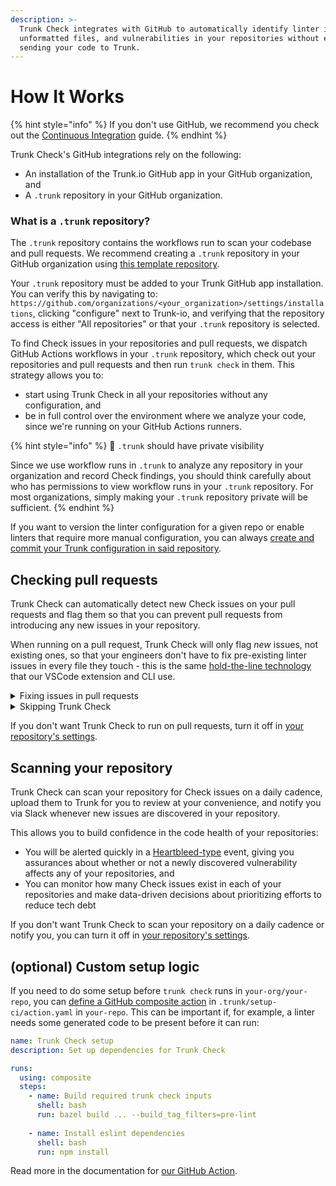 ```yaml
---
description: >-
  Trunk Check integrates with GitHub to automatically identify linter issues,
  unformatted files, and vulnerabilities in your repositories without ever
  sending your code to Trunk.
---
```


# How It Works

{% hint style="info" %}
If you don't use GitHub, we recommend you check out the [Continuous Integration](../continuous-integration/) guide.
{% endhint %}

Trunk Check's GitHub integrations rely on the following:

* An installation of the Trunk.io GitHub app in your GitHub organization, and
* A `.trunk` repository in your GitHub organization.

### What is a `.trunk` repository?

The `.trunk` repository contains the workflows run to scan your codebase and pull requests. We recommend creating a `.trunk` repository in your GitHub organization using [this template repository](https://github.com/trunk-io/.trunk-template).

Your `.trunk` repository must be added to your Trunk GitHub app installation. You can verify this by navigating to: `https://github.com/organizations/<your_organization>/settings/installations`, clicking "configure" next to Trunk-io, and verifying that the repository access is either "All repositories" or that your `.trunk` repository is selected.

To find Check issues in your repositories and pull requests, we dispatch GitHub Actions workflows in your `.trunk` repository, which check out your repositories and pull requests and then run `trunk check` in them. This strategy allows you to:

* start using Trunk Check in all your repositories without any configuration, and
* be in full control over the environment where we analyze your code, since we're running on your GitHub Actions runners.

{% hint style="info" %}
🚧 `.trunk` should have private visibility

Since we use workflow runs in `.trunk` to analyze any repository in your organization and record Check findings, you should think carefully about who has permissions to view workflow runs in your `.trunk` repository. For most organizations, simply making your `.trunk` repository private will be sufficient.
{% endhint %}

If you want to version the linter configuration for a given repo or enable linters that require more manual configuration, you can always [create and commit your Trunk configuration in said repository](../../configuration/sharing-linters.md).

## Checking pull requests

Trunk Check can automatically detect new Check issues on your pull requests and flag them so that you can prevent pull requests from introducing any new issues in your repository.

When running on a pull request, Trunk Check will only flag _new_ issues, not existing ones, so that your engineers don't have to fix pre-existing linter issues in every file they touch - this is the same [hold-the-line technology](../../configuration/hold-the-line.md) that our VSCode extension and CLI use.

<details>

<summary>Fixing issues in pull requests</summary>

To confirm that you've fixed issues identified by Trunk Check before pushing your pull request, just run `trunk check`.

If Trunk continues to identify new Check issues on your PR, first try merging the latest changes from your base branch. When Trunk runs on a PR, it runs on a commit that merges your PR into its base branch, just like GitHub workflows.

If this continues to fail, then run `git checkout refs/pull/<PR number>/merge && trunk check`. This is a reference to the merge commit GitHub creates.

</details>

<details>

<summary>Skipping Trunk Check</summary>

You can include `/trunk skip-check` in the body of a PR description (i.e. the first comment on a given PR) to mark Trunk Check as "skipped". Trunk Check will still run on your PR and report issues, but this will allow the PR to pass a GitHub required status check on `Trunk Check`.

This can be helpful if Check is flagging known issues in a given PR which you don't want to [ignore](../../configuration/ignoring-issues.md), which if you're doing a large refactor, can come in very handy.

</details>

If you don't want Trunk Check to run on pull requests, turn it off in [your repository's settings](https://app.trunk.io/login?intent=check).

## Scanning your repository

Trunk Check can scan your repository for Check issues on a daily cadence, upload them to Trunk for you to review at your convenience, and notify you via Slack whenever new issues are discovered in your repository.

This allows you to build confidence in the code health of your repositories:

* You will be alerted quickly in a [Heartbleed-type](https://heartbleed.com/) event, giving you assurances about whether or not a newly discovered vulnerability affects any of your repositories, and
* You can monitor how many Check issues exist in each of your repositories and make data-driven decisions about prioritizing efforts to reduce tech debt

If you don't want Trunk Check to scan your repository on a daily cadence or notify you, you can turn it off in [your repository's settings](https://app.trunk.io/login?intent=check).

## (optional) Custom setup logic

If you need to do some setup before `trunk check` runs in `your-org/your-repo`, you can [define a GitHub composite action](https://docs.github.com/en/actions/creating-actions/creating-a-composite-action) in `.trunk/setup-ci/action.yaml` in `your-repo`. This can be important if, for example, a linter needs some generated code to be present before it can run:

```yaml
name: Trunk Check setup
description: Set up dependencies for Trunk Check

runs:
  using: composite
  steps:
    - name: Build required trunk check inputs
      shell: bash
      run: bazel build ... --build_tag_filters=pre-lint
      
    - name: Install eslint dependencies
      shell: bash
      run: npm install
```

Read more in the documentation for [our GitHub Action](https://github.com/trunk-io/trunk-action#custom-setup).
